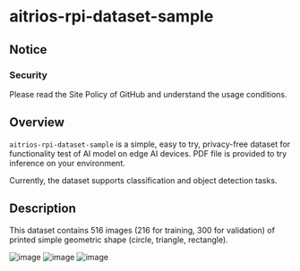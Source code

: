 # aitrios-rpi-dataset-sample

## Notice

### Security

Please read the Site Policy of GitHub and understand the usage conditions.

## Overview

`aitrios-rpi-dataset-sample` is a simple, easy to try, privacy-free dataset for functionality test of AI model on edge AI devices.
PDF file is provided to try inference on your environment.

Currently, the dataset supports classification and object detection tasks.

## Description

This dataset contains 516 images (216 for training, 300 for validation) of printed simple geometric shape (circle, triangle, rectangle).

![image](https://github.com/user-attachments/assets/8e86aebd-cccc-446f-ad0d-0fc49cddbe0b)
![image](https://github.com/user-attachments/assets/116b36c5-fdc1-472d-a10f-a005b1134257)
![image](https://github.com/user-attachments/assets/a19c3062-8eb5-49d2-bf5f-24bc1fd91157)
